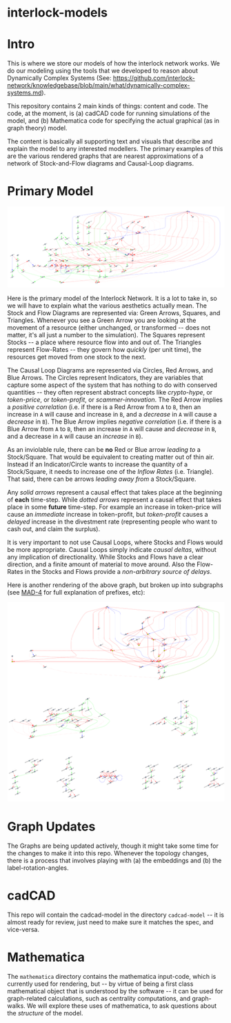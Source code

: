 # interlock-models

# Intro

This is where we store our models of how the interlock network works.
We do our modeling using the tools that we developed to reason about
Dynamically Complex Systems (See: https://github.com/interlock-network/knowledgebase/blob/main/what/dynamically-complex-systems.md).

This repository contains 2 main kinds of things: content and code.
The code, at the moment, is (a) cadCAD code for running simulations of the
model, and (b) Mathematica code for specifying the actual graphical (as in
graph theory) model.

The content is basically all supporting text and visuals that describe
and explain the model to any interested modellers. The primary examples of this
are the various rendered graphs that are nearest approximations of a
network of Stock-and-Flow diagrams and Causal-Loop diagrams.

# Primary Model

![](./graphs/mad-4-full-graph.png)

Here is the primary model of the Interlock Network. It is a lot to take in,
so we will have to explain what the various aesthetics actually mean. The
Stock and Flow Diagrams are represented via: Green Arrows, Squares, and Triangles.
Whenever you see a Green Arrow you are looking at the movement of a resource
(either unchanged, or transformed -- does not matter, it's all just a number
to the simulation). The Squares represent Stocks -- a place where resource flow
into and out of. The Triangles represent Flow-Rates -- they govern how _quickly_
(per unit time), the resources get moved from one stock to the next.

The Causal Loop Diagrams are represented via Circles, Red Arrows, and Blue Arrows.
The Circles represent Indicators, they are variables that capture some aspect of the system
that has nothing to do with conserved quantities -- they often represent abstract
concepts like _crypto-hype_, or _token-price_, or _token-profit_, or _scammer-innovation_.
The Red Arrow implies a _positive correlation_ (i.e. if there is a Red Arrow from `A`
to `B`, then an increase in `A` will cause and increase in `B`, and a _decrease_ in `A`
will cause a _decrease_ in `B`). The Blue Arrow implies _negative correlation_ (i.e. if there
is a Blue Arrow from `A` to `B`, then an increase in `A` will cause and _decrease_ in `B`, and a
decrease in `A` will cause an _increase_ in `B`).

As an inviolable rule, there can be **no** Red or Blue arrow _leading to_ a Stock/Square.
That would be equivalent to creating matter out of thin air. Instead if an Indicator/Circle
wants to increase the quantity of a Stock/Square, it needs to increase one of the _Inflow Rates_
(i.e. Triangle). That said, there can be arrows _leading away from_ a Stock/Square.

Any _solid arrows_ represent a causal effect that takes place at the beginning of **each** time-step.
While _dotted arrows_ represent a causal effect that takes place in some **future** time-step.
For example an increase in token-price will cause an _immediate_ increase in token-profit,
but _token-profit_ causes a _delayed_ increase in the divestment rate (representing people who
want to cash out, and claim the surplus).

It is very important to not use Causal Loops, where Stocks and Flows would be more appropriate.
Causal Loops simply indicate _causal deltas_, without any implication of directionality. While
Stocks and Flows have a clear direction, and a finite amount of material to move around. Also
the Flow-Rates in the Stocks and Flows provide a _non-arbitrary source of delays_.

Here is another rendering of the above graph, but broken up into subgraphs (see [MAD-4](./docs/mads/4-model-visualisation.md) for full
explanation of prefixes, etc):

![](./graphs/mad-4-subgraphs.png)


# Graph Updates

The Graphs are being updated actively, though it might take some time for the changes to
make it into this repo. Whenever the topology changes, there is a process that involves playing
with (a) the embeddings and (b) the label-rotation-angles.

# cadCAD

This repo will contain the cadcad-model in the directory `cadcad-model` -- it is almost
ready for review, just need to make sure it matches the spec, and vice-versa.

# Mathematica

The `mathematica` directory contains the mathematica input-code, which is currently
used for rendering, but -- by virtue of being a first class mathematical object that
is understood by the software -- it can be used for graph-related calculations,
such as centrality computations, and graph-walks. We will explore these uses of
mathematica, to ask questions about the _structure_ of the model.


